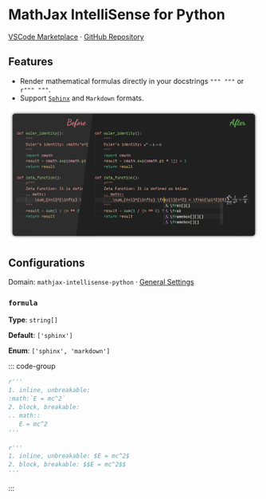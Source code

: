 # MathJax IntelliSense for Python

[VSCode Marketplace](https://marketplace.visualstudio.com/items?itemName=howcasperwhat.mathjax-intellisense-python)
·
[GitHub Repository](https://github.com/howcasperwhat/mathjax-intellisense/tree/main/extensions/mathjax-intellisense-python)

## Features

- Render mathematical formulas directly in your docstrings `""" """` or `r""" """`.
- Support [`Sphinx`](https://www.sphinx-doc.org/en/master/usage/restructuredtext/directives.html#directive-math) and `Markdown` formats.

![Features](/features/mathjax-intellisense-python.png)

## Configurations

Domain: `mathjax-intellisense-python` · [General Settings](/configs/index.md)

### `formula`

**Type**: `string[]`

**Default**: `['sphinx']`

**Enum**: `['sphinx', 'markdown']`

::: code-group

``` python [sphinx]
r'''
1. inline, unbreakable:
:math:`E = mc^2`
2. block, breakable:
.. math::
   E = mc^2
'''
```

``` python [markdown]
r'''
1. inline, unbreakable: $E = mc^2$
2. block, breakable: $$E = mc^2$$
'''
```

:::

